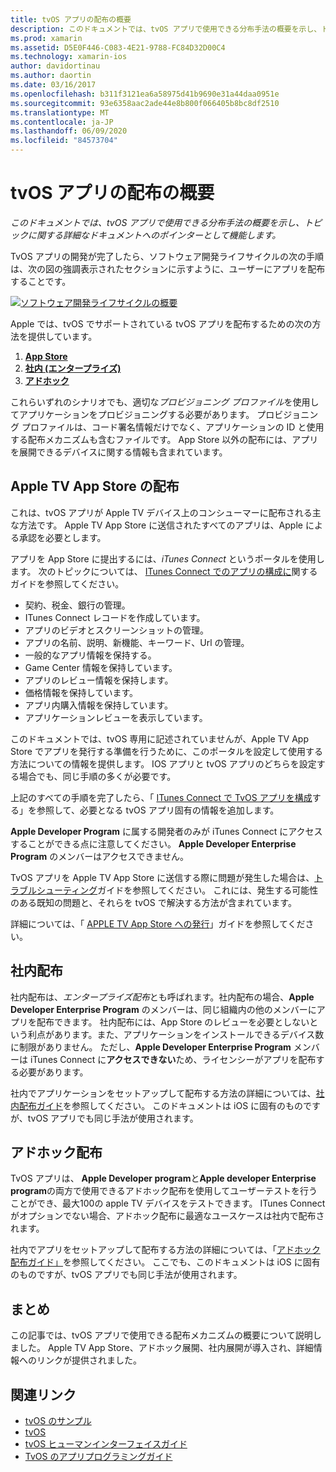 ```yaml
---
title: tvOS アプリの配布の概要
description: このドキュメントでは、tvOS アプリで使用できる分布手法の概要を示し、トピックに関する詳細なドキュメントへのポインターとして機能します。
ms.prod: xamarin
ms.assetid: D5E0F446-C083-4E21-9788-FC84D32D00C4
ms.technology: xamarin-ios
author: davidortinau
ms.author: daortin
ms.date: 03/16/2017
ms.openlocfilehash: b311f3121ea6a58975d41b9690e31a44daa0951e
ms.sourcegitcommit: 93e6358aac2ade44e8b800f066405b8bc8df2510
ms.translationtype: MT
ms.contentlocale: ja-JP
ms.lasthandoff: 06/09/2020
ms.locfileid: "84573704"
---
```

# <a name="tvos-app-distribution-overview"></a>tvOS アプリの配布の概要

_このドキュメントでは、tvOS アプリで使用できる分布手法の概要を示し、トピックに関する詳細なドキュメントへのポインターとして機能します。_

TvOS アプリの開発が完了したら、ソフトウェア開発ライフサイクルの次の手順は、次の図の強調表示されたセクションに示すように、ユーザーにアプリを配布することです。

[![ソフトウェア開発ライフサイクルの概要](images/publishingdiagram.png)](images/publishingdiagram.png#lightbox)

Apple では、tvOS でサポートされている tvOS アプリを配布するための次の方法を提供しています。

1. [**App Store**](#Apple-TV-App-Store-Distribution)
2. [**社内 (エンタープライズ)**](#In-House-Distribution) 
3. [**アドホック**](#Ad_Hoc_Distribution) 

これらいずれのシナリオでも、適切な*プロビジョニング プロファイル*を使用してアプリケーションをプロビジョニングする必要があります。 プロビジョニング プロファイルは、コード署名情報だけでなく、アプリケーションの ID と使用する配布メカニズムも含むファイルです。 App Store 以外の配布には、アプリを展開できるデバイスに関する情報も含まれています。

<a name="Apple-TV-App-Store-Distribution"></a>

## <a name="apple-tv-app-store-distribution"></a>Apple TV App Store の配布

これは、tvOS アプリが Apple TV デバイス上のコンシューマーに配布される主な方法です。 Apple TV App Store に送信されたすべてのアプリは、Apple による承認を必要とします。

アプリを App Store に提出するには、*iTunes Connect* というポータルを使用します。 次のトピックについては、 [ITunes Connect でのアプリの構成に](~/ios/deploy-test/app-distribution/app-store-distribution/itunesconnect.md)関するガイドを参照してください。

- 契約、税金、銀行の管理。
- ITunes Connect レコードを作成しています。
- アプリのビデオとスクリーンショットの管理。
- アプリの名前、説明、新機能、キーワード、Url の管理。
- 一般的なアプリ情報を保持する。
- Game Center 情報を保持しています。
- アプリのレビュー情報を保持します。
- 価格情報を保持しています。
- アプリ内購入情報を保持しています。
- アプリケーションレビューを表示しています。

このドキュメントでは、tvOS 専用に記述されていませんが、Apple TV App Store でアプリを発行する準備を行うために、このポータルを設定して使用する方法についての情報を提供します。 IOS アプリと tvOS アプリのどちらを設定する場合でも、同じ手順の多くが必要です。

上記のすべての手順を完了したら、「 [ITunes Connect で TvOS アプリを構成](~/ios/tvos/deploy-test/app-distribution/itunes-connect.md)する」を参照して、必要となる tvOS アプリ固有の情報を追加します。

**Apple Developer Program** に属する開発者のみが iTunes Connect にアクセスすることができる点に注意してください。 **Apple Developer Enterprise Program** のメンバーはアクセスできません。

TvOS アプリを Apple TV App Store に送信する際に問題が発生した場合は、[トラブルシューティング](~/ios/tvos/troubleshooting.md)ガイドを参照してください。 これには、発生する可能性のある既知の問題と、それらを tvOS で解決する方法が含まれています。

詳細については、「 [APPLE TV App Store への発行](~/ios/tvos/deploy-test/app-distribution/app-store-publishing.md)」ガイドを参照してください。

<a name="In-House-Distribution"></a>

## <a name="in-house-distribution"></a>社内配布

社内配布は、*エンタープライズ配布*とも呼ばれます。社内配布の場合、**Apple Developer Enterprise Program** のメンバーは、同じ組織内の他のメンバーにアプリを配布できます。 社内配布には、App Store のレビューを必要としないという利点があります。また、アプリケーションをインストールできるデバイス数に制限がありません。 ただし、**Apple Developer Enterprise Program** メンバーは iTunes Connect に**アクセスできない**ため、ライセンシーがアプリを配布する必要があります。

社内でアプリケーションをセットアップして配布する方法の詳細については、[社内配布ガイド](~/ios/deploy-test/app-distribution/in-house-distribution.md)を参照してください。 このドキュメントは iOS に固有のものですが、tvOS アプリでも同じ手法が使用されます。

<a name="Ad_Hoc_Distribution"></a>

## <a name="ad-hoc-distribution"></a>アドホック配布

TvOS アプリは、 **Apple Developer program**と**Apple developer Enterprise program**の両方で使用できるアドホック配布を使用してユーザーテストを行うことができ、最大100の apple TV デバイスをテストできます。 ITunes Connect がオプションでない場合、アドホック配布に最適なユースケースは社内で配布されます。

社内でアプリをセットアップして配布する方法の詳細については、「[アドホック配布ガイド」](~/ios/deploy-test/app-distribution/ad-hoc-distribution.md)を参照してください。 ここでも、このドキュメントは iOS に固有のものですが、tvOS アプリでも同じ手法が使用されます。

<a name="Summary"></a>

## <a name="summary"></a>まとめ

この記事では、tvOS アプリで使用できる配布メカニズムの概要について説明しました。 Apple TV App Store、アドホック展開、社内展開が導入され、詳細情報へのリンクが提供されました。

## <a name="related-links"></a>関連リンク

- [tvOS のサンプル](https://docs.microsoft.com/samples/browse/?products=xamarin&term=Xamarin.iOS+tvOS)
- [tvOS](https://developer.apple.com/tvos/)
- [tvOS ヒューマンインターフェイスガイド](https://developer.apple.com/tvos/human-interface-guidelines/)
- [TvOS のアプリプログラミングガイド](https://developer.apple.com/library/prerelease/tvos/documentation/General/Conceptual/AppleTV_PG/)
